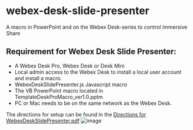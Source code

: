 # webex-desk-slide-presenter
A macro in PowerPoint and on the Webex Desk-series to control Immersive Share

## Requirement for Webex Desk Slide Presenter:

- A Webex Desk Pro, Webex Desk or Desk Mini
- Local admin access to the Webex Desk to install a local user account and install a macro. 
- WebexDeskSlidePresenter.js Javascript macro
- The VB PowerPoint macro located in TemplateDeskProMacro_ver1.0.pptm 
- PC or Mac needs to be on the same network as the Webex Desk.  

The directions for setup can be found in the [Directions for WebexDeskSlidePresenter.pdf](https://github.com/vtjoeh/webex-desk-slide-presenter/blob/main/Directions%20for%20WebexDeskSlidePresenter_ver_0.1.3.pdf)
![image](https://user-images.githubusercontent.com/16569532/171681374-4dd87e28-fd7d-49ee-a37e-38a712928873.png)

